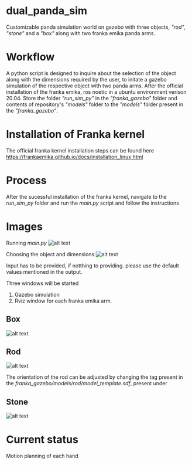 # dual_panda_sim
Customizable panda simulation world on gazebo with three objects, *"rod"*, *"stone"* and a *"box"* along with two franka emika panda arms. 

# Workflow

A python script is designed to inquire about the selection of the object along with the dimensions required by the user, to initate a gazebo simulation of the respective object with two panda arms. After the official installation of the franka emika, ros noetic in a ubuntu environment verison 20.04. Store the folder *"run_sim_py"* in the *"franka_gazebo"* folder and contents of repository's *"models"* folder to the *"models"* folder present in the *"franka_gazebo"*.

# Installation of Franka kernel

The official franka kernel installation steps can be found here https://frankaemika.github.io/docs/installation_linux.html

# Process

After the sucessful installation of the franka kernel, navigate to the *run_sim_py* folder and run the *main.py* script and follow the instructions


# Images 

Running *main.py*
![alt text](https://github.com/aakarsh1011/dual_panda_sim/images/python_script1.png "Initiating the python scrpt")

Choosing the object and dimensions
![alt text](https://github.com/aakarsh1011/dual_panda_sim/images/python_script2.png "Choosing the object and dimensions")

Input has to be provided, if notthing to providing. please use the default values mentioned in the output.

Three windows will be started
1. Gazebo simulation
2. Rviz window for each franka emika arm. 

## Box
![alt text](https://github.com/aakarsh1011/dual_panda_sim/images/box.png "box")

## Rod
![alt text](https://github.com/aakarsh1011/dual_panda_sim/images/rod.png "rod")

The orientation of the rod can be adjusted by changing the *<pose>* tag present in the *franka_gazebo/models/rod/model_template.sdf*, present under *<link name='link'>*

## Stone
![alt text](https://github.com/aakarsh1011/dual_panda_sim/images/stone.png "stone")


# Current status
Motion planning of each hand 
